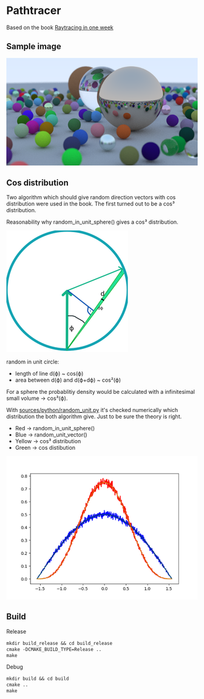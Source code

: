 # Pathtracer

Based on the book [Raytracing in one week](https://github.com/RayTracing/raytracing.github.io)

## Sample image

![Raytrace image](documentation/raytrace.png)

## Cos distribution
Two algorithm which should give random direction vectors with cos distribution were used in the book.
The first turned out to be a cos³ distribution.

Reasonability why random_in_unit_sphere() gives a cos³ distribution.

![Random in unit sphere](documentation/random_in_unit_sphere.png)

random in unit circle:
* length of line d(ϕ) ~ cos(ϕ)
* area between d(ϕ) and d(ϕ+dϕ) ~ cos²(ϕ)

For a sphere the probablitiy density would be calculated with a infinitesimal small volume -> cos³(ϕ).

With [sources/python/random_unit.py](sources/python/random_unit.py) it's checked numerically which distribution the both algorithm give. Just to be sure the theory is right.

* Red -> random_in_unit_sphere()
* Blue -> random_unit_vector()
* Yellow -> cos³ distribution
* Green -> cos distibution

![Cos distribution](documentation/cos_distribution.png)

## Build
Release
```
mkdir build_release && cd build_release
cmake -DCMAKE_BUILD_TYPE=Release ..
make
```

Debug
```
mkdir build && cd build
cmake ..
make
```